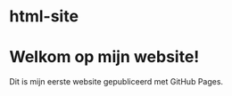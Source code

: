 # html-site
<!DOCTYPE html>
<html lang="en">
<head>
<meta charset="UTF-8">
<meta name="viewport" content="width=device-width,
initial-scale=1.0">
<title>Mijn Eerste Website</title>
</head>
<body>
<h1>Welkom op mijn website!</h1>
<p>Dit is mijn eerste website gepubliceerd met GitHub Pages.</p>
</body>
</html>
